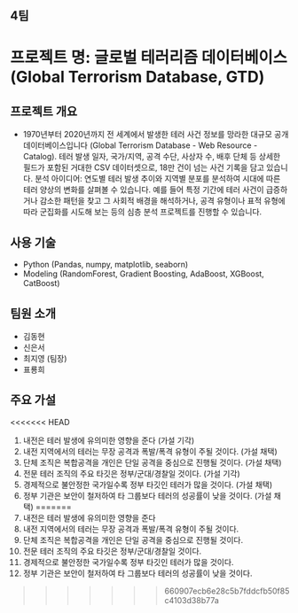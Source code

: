 ## 4팀

# 프로젝트 명: 글로벌 테러리즘 데이터베이스 (Global Terrorism Database, GTD) 

## 프로젝트 개요
- 1970년부터 2020년까지 전 세계에서 발생한 테러 사건 정보를 망라한 대규모 공개 데이터베이스입니다 (Global Terrorism Database - Web Resource - Catalog). 테러 발생 일자, 국가/지역, 공격 수단, 사상자 수, 배후 단체 등 상세한 필드가 포함된 거대한 CSV 데이터셋으로, 18만 건이 넘는 사건 기록을 담고 있습니다. 분석 아이디어: 연도별 테러 발생 추이와 지역별 분포를 분석하여 시대에 따른 테러 양상의 변화를 살펴볼 수 있습니다. 예를 들어 특정 기간에 테러 사건이 급증하거나 감소한 패턴을 찾고 그 사회적 배경을 해석하거나, 공격 유형이나 표적 유형에 따라 군집화를 시도해 보는 등의 심층 분석 프로젝트를 진행할 수 있습니다.

## 사용 기술
- Python (Pandas, numpy, matplotlib, seaborn)
- Modeling (RandomForest, Gradient Boosting, AdaBoost, XGBoost, CatBoost)

## 팀원 소개
- 김동현
- 신은서
- 최지영 (팀장)
- 표룡희

## 주요 가설
<<<<<<< HEAD
1. 내전은 테러 발생에 유의미한 영향을 준다 (가설 기각)
2. 내전 지역에서의 테러는 무장 공격과 폭발/폭격 유형이 주될 것이다. (가설 채택)
3. 단체 조직은 복합공격을 개인은 단일 공격을 중심으로 진행될 것이다. (가설 채택)
4. 전문 테러 조직의 주요 타깃은 정부/군대/경찰일 것이다. (가설 기각)
5. 경제적으로 불안정한 국가일수록 정부 타깃인 테러가 많을 것이다. (가설 채택)
6. 정부 기관은 보안이 철저하여 타 그룹보다 테러의 성공률이 낮을 것이다. (가설 채택)
=======
1. 내전은 테러 발생에 유의미한 영향을 준다
2. 내전 지역에서의 테러는 무장 공격과 폭발/폭격 유형이 주될 것이다. 
3. 단체 조직은 복합공격을 개인은 단일 공격을 중심으로 진행될 것이다. 
4. 전문 테러 조직의 주요 타깃은 정부/군대/경찰일 것이다. 
5. 경제적으로 불안정한 국가일수록 정부 타깃인 테러가 많을 것이다. 
6. 정부 기관은 보안이 철저하여 타 그룹보다 테러의 성공률이 낮을 것이다.
>>>>>>> 660907ecb6e28c5b7fddcfb50f85c4103d38b77a
